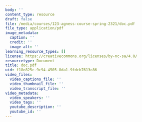 ```yaml
---
body: ''
content_type: resource
draft: false
file: /media/courses/123-agness-course-spring-2321/doc.pdf
file_type: application/pdf
image_metadata:
  caption: ''
  credit: ''
  image-alt: ''
learning_resource_types: []
license: https://creativecommons.org/licenses/by-nc-sa/4.0/
resourcetype: Document
title: doc.pdf
uid: f18e825c-9c94-4505-8da1-9fdcb7613c86
video_files:
  video_captions_file: ''
  video_thumbnail_file: ''
  video_transcript_file: ''
video_metadata:
  video_speakers: ''
  video_tags: ''
  youtube_description: ''
  youtube_id: ''
---
```

